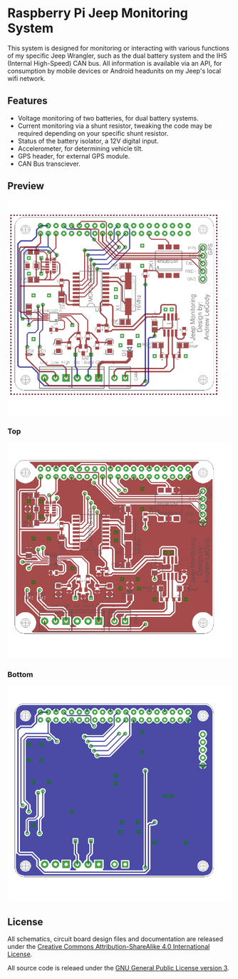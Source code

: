 # Raspberry Pi Jeep Monitoring System

This system is designed for monitoring or interacting with various functions of my specific Jeep Wrangler, such as the dual battery system and the IHS (Internal High-Speed) CAN bus. All information is available via an API, for consumption by mobile devices or Android headunits on my Jeep's local wifi network.

## Features
- Voltage monitoring of two batteries, for dual battery systems.
- Current monitoring via a shunt resistor, tweaking the code may be required depending on your specific shunt resistor.
- Status of the battery isolator, a 12V digital input.
- Accelerometer, for determining vehicle tilt.
- GPS header, for external GPS module.
- CAN Bus transciever.

## Preview

![board](https://raw.githubusercontent.com/aceat64/jeep-monitoring/master/board.png)

### Top

![top](https://raw.githubusercontent.com/aceat64/jeep-monitoring/master/top.png)

### Bottom

![bottom](https://raw.githubusercontent.com/aceat64/jeep-monitoring/master/bottom.png)

## License
All schematics, circuit board design files and documentation are released under the [Creative Commons Attribution-ShareAlike 4.0 International License](https://creativecommons.org/licenses/by-sa/4.0/).

All source code is releaed under the [GNU General Public License version 3](https://www.gnu.org/licenses/gpl-3.0-standalone.html).
